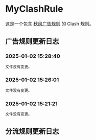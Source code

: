 # MyClashRule
这是一个包含 [秋风广告规则](https://awavenue.top/) 的 Clash 规则。

## 广告规则更新日志

### 2025-01-02 15:28:40

```diff
文件没有变更。
```
### 2025-01-02 15:26:01

```diff
文件没有变更。
```
### 2025-01-02 15:21:21

```diff
文件没有变更。
```

## 分流规则更新日志
